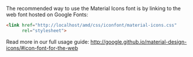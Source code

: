 The recommended way to use the Material Icons font is by linking to the web font hosted on Google Fonts:

```html
<link href="http://localhost/amd/css/iconfont/material-icons.css"
      rel="stylesheet">
```

Read more in our full usage guide:
http://google.github.io/material-design-icons/#icon-font-for-the-web
